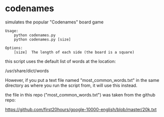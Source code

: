 # codenames
simulates the popular "Codenames" board game

    Usage:
        python codenames.py
        python codenames.py [size]

    Options:
        [size]  The length of each side (the board is a square)

this script uses the default list of words at the location:

/usr/share/dict/words

However, if you put a text file named "most_common_words.txt" in the same directory as where you run the script from, it will use this instead.

the file in this repo ("most_common_words.txt") was taken from the github repo:

https://github.com/first20hours/google-10000-english/blob/master/20k.txt
